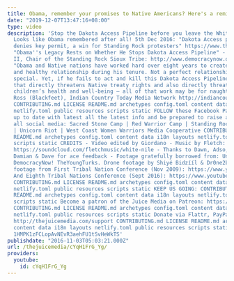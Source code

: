 ```yaml
---
title: Obama, remember your promises to Native Americans? Here's a reminder
date: "2019-12-07T13:47:16+08:00"
type: video
description: 'Stop the Dakota Access Pipeline before you leave the White House. UPDATE:
  Looks like Obama remembered after all! 5th Dec 2016: "Dakota Access pipeline: US
  denies key permit, a win for Standing Rock protesters" https://www.theguardian.com/us-news/2016/dec/04/dakota-access-pipeline-permit-denied-standing-rock?CMP=share_btn_tw
  "Obama''s Legacy Rests on Whether He Stops Dakota Access Pipeline" - Dave Archambault
  II, Chair of the Standing Rock Sioux Tribe: http://www.democracynow.org/2016/10/17/standing_rock_sioux_tribe_chair_we
  "Obama and Native nations have worked hard over eight years to create a special
  and healthy relationship during his tenure. Not a perfect relationship, but definitely
  special. Yet, if he fails to act and kill this Dakota Access Pipeline — a pipeline
  that directly threatens Native treaty rights and also directly threatens Native
  children’s health and well-being — all of that work may be for naught." - Gyasi
  Ross (Blackfeet), Indian Country Today Media Network http://indiancountrytodaymedianetwork.com/2016/09/24/obamas-legacy-line-dakota-access-pipeline-could-tarnish-his-place-history-165892
  CONTRIBUTING.md LICENSE README.md archetypes config.toml content data i18n layouts
  netlify.toml public resources scripts static FOLLOW these Facebook Pages to stay
  up to date with latest all the latest info and be prepared to raise awareness across
  all social media: Sacred Stone Camp | Red Warrior Camp | Standing Rock Sioux Tribe
  | Unicorn Riot | West Coast Women Warriors Media Cooperative CONTRIBUTING.md LICENSE
  README.md archetypes config.toml content data i18n layouts netlify.toml public resources
  scripts static CREDITS - Video edited by Giordano - Music by Fletch: White Nile
  https://soundcloud.com/fletchmusic/white-nile - Thanks to Dawn, Adso, Franklin,
  Damian & Dave for ace feedback - Footage gratefully borrowed from: Unicorn Riot,
  DemocracyNow! TheYoungTurks. Drone footage by Shiyé Bidzííl & Dr0ne2bwild - Obama
  footage from First Tribal Nation Conference (Nov 2009): https://www.youtube.com/watch?v=XwK1_7TfaOQ
  And Eighth Tribal Nations Conference (Sept 2016): https://www.youtube.com/watch?v=OMd64pLIP7s
  CONTRIBUTING.md LICENSE README.md archetypes config.toml content data i18n layouts
  netlify.toml public resources scripts static KEEP US GOING: CONTRIBUTING.md LICENSE
  README.md archetypes config.toml content data i18n layouts netlify.toml public resources
  scripts static Become a patron of the Juice Media on Patreon: https://www.patreon.com/TheJuiceMedia
  CONTRIBUTING.md LICENSE README.md archetypes config.toml content data i18n layouts
  netlify.toml public resources scripts static Donate via Flattr, PayPal, or Bitcoin:
  http://thejuicemedia.com/support CONTRIBUTING.md LICENSE README.md archetypes config.toml
  content data i18n layouts netlify.toml public resources scripts static Bitcoin address:
  1HMPK1zFCLopAvNEvR3aehFU1tSvHeWkTS'
publishdate: "2016-11-03T05:03:21.000Z"
url: /thejuicemedia/cYqH1FrG_Yg/
providers:
  youtube:
    id: cYqH1FrG_Yg
---
```


